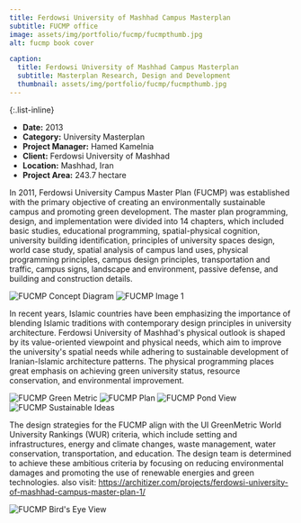 ```yaml
---
title: Ferdowsi University of Mashhad Campus Masterplan 
subtitle: FUCMP office
image: assets/img/portfolio/fucmp/fucmpthumb.jpg
alt: fucmp book cover

caption:
  title: Ferdowsi University of Mashhad Campus Masterplan
  subtitle: Masterplan Research, Design and Development
  thumbnail: assets/img/portfolio/fucmp/fucmpthumb.jpg
---
```


{:.list-inline}

- **Date:** 2013
- **Category:** University Masterplan
- **Project Manager:** Hamed Kamelnia
- **Client:** Ferdowsi University of Mashhad
- **Location:** Mashhad, Iran
- **Project Area:** 243.7 hectare

In 2011, Ferdowsi University Campus Master Plan (FUCMP) was established with the primary objective of creating an environmentally sustainable campus and promoting green development. The master plan programming, design, and implementation were divided into 14 chapters, which included basic studies, educational programming, spatial-physical cognition, university building identification, principles of university spaces design, world case study, spatial analysis of campus land uses, physical programming principles, campus design principles, transportation and traffic, campus signs, landscape and environment, passive defense, and building and construction details.

<img src="assets/img/portfolio/fucmp/conceptdiag.jpg" alt="FUCMP Concept Diagram">
<img src="assets/img/portfolio/fucmp/img1.jpg" alt="FUCMP Image 1">

In recent years, Islamic countries have been emphasizing the importance of blending Islamic traditions with contemporary design principles in university architecture. Ferdowsi University of Mashhad's physical outlook is shaped by its value-oriented viewpoint and physical needs, which aim to improve the university's spatial needs while adhering to sustainable development of Iranian-Islamic architecture patterns. The physical programming places great emphasis on achieving green university status, resource conservation, and environmental improvement.

<img src="assets/img/portfolio/fucmp/GreenMetric.jpg" alt="FUCMP Green Metric">
<img src="assets/img/portfolio/fucmp/plan.jpg" alt="FUCMP Plan">
<img src="assets/img/portfolio/fucmp/pondview.jpg" alt="FUCMP Pond View">
<img src="assets/img/portfolio/fucmp/sustainableideas.jpg" alt="FUCMP Sustainable Ideas">

The design strategies for the FUCMP align with the UI GreenMetric World University Rankings (WUR) criteria, which include setting and infrastructures, energy and climate changes, waste management, water conservation, transportation, and education. The design team is determined to achieve these ambitious criteria by focusing on reducing environmental damages and promoting the use of renewable energies and green technologies.
also visit: https://architizer.com/projects/ferdowsi-university-of-mashhad-campus-master-plan-1/

<img src="assets/img/portfolio/fucmp/birdeye.jpg" alt="FUCMP Bird's Eye View">
